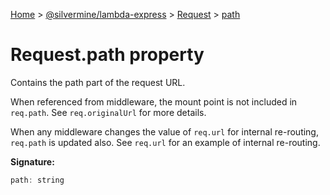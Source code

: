 [Home](./index) &gt; [@silvermine/lambda-express](./lambda-express.md) &gt; [Request](./lambda-express.request.md) &gt; [path](./lambda-express.request.path.md)

# Request.path property

Contains the path part of the request URL.

When referenced from middleware, the mount point is not included in `req.path`<!-- -->. See `req.originalUrl` for more details.

When any middleware changes the value of `req.url` for internal re-routing, `req.path` is updated also. See `req.url` for an example of internal re-routing.

**Signature:**
```javascript
path: string
```
